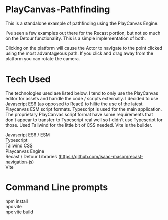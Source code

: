 # PlayCanvas-Pathfinding
This is a standalone example of pathfinding using the PlayCanvas Engine. 

I've seen a few examples out there for the Recast portion, but not so much on the Detour functionality.  This is a simple implementation of both.

Clicking on the platform will cause the Actor to navigate to the point clicked using the most advantageous path. If you click and drag away from the platform you can rotate the camera.  

# Tech Used
The technologies used are listed below.  I tend to only use the PlayCanvas editor for assets and handle the code / scripts externally. I decided to use Javascript ES6 (as opposed to React) to hilite the use of the latest Playcanvas ESM script formats.  Typescript is used for the main application. The proprietary PlayCanvas script format have some requirements that don't appear to transfer to Typescript real well so I didn't use Typescript for those.  Used Tailwind for the little bit of CSS needed.  Vite is the builder.

Javascript ES6 / ESM  
Typescript  
Tailwind CSS  
Playcanvas Engine  
Recast / Detour Libraries (https://github.com/isaac-mason/recast-navigation-js)  
Vite  

# Command Line prompts
npm install  
npx vite  
npx vite build  

